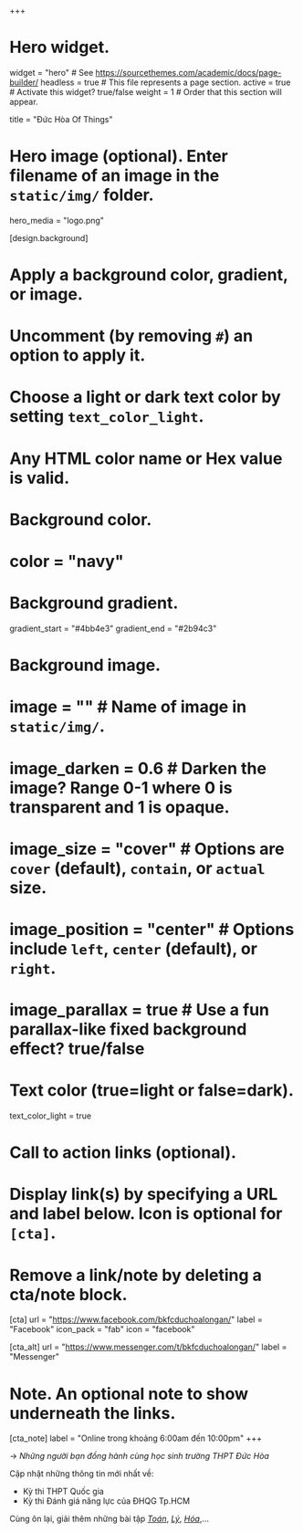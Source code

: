 +++
# Hero widget.
widget = "hero"  # See https://sourcethemes.com/academic/docs/page-builder/
headless = true  # This file represents a page section.
active = true  # Activate this widget? true/false
weight = 1  # Order that this section will appear.

title = "Đức Hòa Of Things"

# Hero image (optional). Enter filename of an image in the `static/img/` folder.
hero_media = "logo.png"

[design.background]
  # Apply a background color, gradient, or image.
  #   Uncomment (by removing `#`) an option to apply it.
  #   Choose a light or dark text color by setting `text_color_light`.
  #   Any HTML color name or Hex value is valid.

  # Background color.
  # color = "navy"
  
  # Background gradient.
  gradient_start = "#4bb4e3"
  gradient_end = "#2b94c3"
  
  # Background image.
  # image = ""  # Name of image in `static/img/`.
  # image_darken = 0.6  # Darken the image? Range 0-1 where 0 is transparent and 1 is opaque.
  # image_size = "cover"  #  Options are `cover` (default), `contain`, or `actual` size.
  # image_position = "center"  # Options include `left`, `center` (default), or `right`.
  # image_parallax = true  # Use a fun parallax-like fixed background effect? true/false
  
  # Text color (true=light or false=dark).
  text_color_light = true

# Call to action links (optional).
#   Display link(s) by specifying a URL and label below. Icon is optional for `[cta]`.
#   Remove a link/note by deleting a cta/note block.
[cta]
  url = "https://www.facebook.com/bkfcduchoalongan/"
  label = "Facebook"
  icon_pack = "fab"
  icon = "facebook"
  
[cta_alt]
  url = "https://www.messenger.com/t/bkfcduchoalongan/"
  label = "Messenger"

# Note. An optional note to show underneath the links.
[cta_note]
  label = "Online trong khoảng 6:00am đến 10:00pm"
+++

-> *Những người bạn đồng hành cùng học sinh trường THPT Đức Hòa*

Cập nhật những thông tin mới nhất về:

- Kỳ thi THPT Quốc gia
- Kỳ thi Đánh giá năng lực của ĐHQG Tp.HCM

Cùng ôn lại, giải thêm những bài tập [_Toán_](/tag/toan/), [_Lý_](/tag/ly/), [_Hóa_](/tag/hoa/),...
